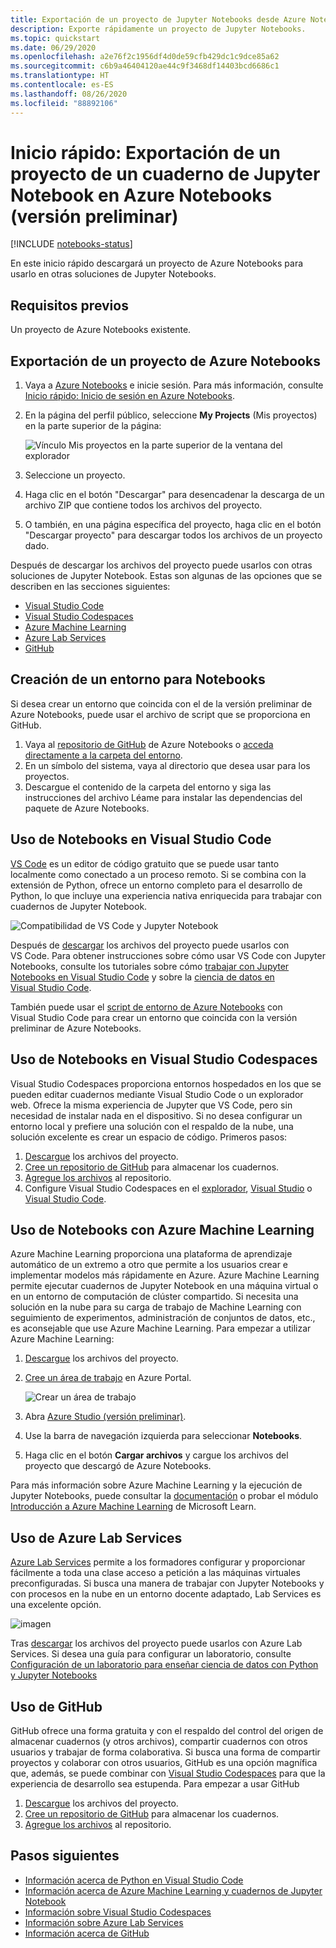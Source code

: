```yaml
---
title: Exportación de un proyecto de Jupyter Notebooks desde Azure Notebooks (versión preliminar)
description: Exporte rápidamente un proyecto de Jupyter Notebooks.
ms.topic: quickstart
ms.date: 06/29/2020
ms.openlocfilehash: a2e76f2c1956df4d0de59cfb429dc1c9dce85a62
ms.sourcegitcommit: c6b9a46404120ae44c9f3468df14403bcd6686c1
ms.translationtype: HT
ms.contentlocale: es-ES
ms.lasthandoff: 08/26/2020
ms.locfileid: "88892106"
---
```

# <a name="quickstart-export-a-jupyter-notebook-project-in-azure-notebooks-preview"></a>Inicio rápido: Exportación de un proyecto de un cuaderno de Jupyter Notebook en Azure Notebooks (versión preliminar)

[!INCLUDE [notebooks-status](../../includes/notebooks-status.md)]

En este inicio rápido descargará un proyecto de Azure Notebooks para usarlo en otras soluciones de Jupyter Notebooks. 

## <a name="prerequisites"></a>Requisitos previos

Un proyecto de Azure Notebooks existente.

## <a name="export-an-azure-notebooks-project"></a>Exportación de un proyecto de Azure Notebooks

1. Vaya a [Azure Notebooks](https://notebooks.azure.com) e inicie sesión. Para más información, consulte [Inicio rápido: Inicio de sesión en Azure Notebooks](quickstart-sign-in-azure-notebooks.md).

1. En la página del perfil público, seleccione **My Projects** (Mis proyectos) en la parte superior de la página:

    ![Vínculo Mis proyectos en la parte superior de la ventana del explorador](media/quickstarts/my-projects-link.png)

1. Seleccione un proyecto.
1. Haga clic en el botón "Descargar" para desencadenar la descarga de un archivo ZIP que contiene todos los archivos del proyecto.
1. O también, en una página específica del proyecto, haga clic en el botón "Descargar proyecto" para descargar todos los archivos de un proyecto dado.

Después de descargar los archivos del proyecto puede usarlos con otras soluciones de Jupyter Notebook. Estas son algunas de las opciones que se describen en las secciones siguientes: 
- [Visual Studio Code](#use-notebooks-in-visual-studio-code)
- [Visual Studio Codespaces](#use-notebooks-in-visual-studio-codespaces)
- [Azure Machine Learning](#use-notebooks-with-azure-machine-learning)
- [Azure Lab Services](#use-azure-lab-services)
- [GitHub](#use-github)

## <a name="create-an-environment-for-notebooks"></a>Creación de un entorno para Notebooks

Si desea crear un entorno que coincida con el de la versión preliminar de Azure Notebooks, puede usar el archivo de script que se proporciona en GitHub.

1. Vaya al [repositorio de GitHub](https://github.com/microsoft/AzureNotebooks) de Azure Notebooks o [acceda directamente a la carpeta del entorno](https://aka.ms/aznbrequirementstxt).
1. En un símbolo del sistema, vaya al directorio que desea usar para los proyectos.
1. Descargue el contenido de la carpeta del entorno y siga las instrucciones del archivo Léame para instalar las dependencias del paquete de Azure Notebooks.


## <a name="use-notebooks-in-visual-studio-code"></a>Uso de Notebooks en Visual Studio Code

[VS Code](https://code.visualstudio.com/) es un editor de código gratuito que se puede usar tanto localmente como conectado a un proceso remoto. Si se combina con la extensión de Python, ofrece un entorno completo para el desarrollo de Python, lo que incluye una experiencia nativa enriquecida para trabajar con cuadernos de Jupyter Notebook. 

![Compatibilidad de VS Code y Jupyter Notebook](media/vs-code-jupyter-notebook.png)

Después de [descargar](#export-an-azure-notebooks-project) los archivos del proyecto puede usarlos con VS Code. Para obtener instrucciones sobre cómo usar VS Code con Jupyter Notebooks, consulte los tutoriales sobre cómo [trabajar con Jupyter Notebooks en Visual Studio Code](https://code.visualstudio.com/docs/python/jupyter-support) y sobre la [ciencia de datos en Visual Studio Code](https://code.visualstudio.com/docs/python/data-science-tutorial).

También puede usar el [script de entorno de Azure Notebooks](#create-an-environment-for-notebooks) con Visual Studio Code para crear un entorno que coincida con la versión preliminar de Azure Notebooks.

## <a name="use-notebooks-in-visual-studio-codespaces"></a>Uso de Notebooks en Visual Studio Codespaces

Visual Studio Codespaces proporciona entornos hospedados en los que se pueden editar cuadernos mediante Visual Studio Code o un explorador web. Ofrece la misma experiencia de Jupyter que VS Code, pero sin necesidad de instalar nada en el dispositivo. Si no desea configurar un entorno local y prefiere una solución con el respaldo de la nube, una solución excelente es crear un espacio de código. Primeros pasos:

1. [Descargue](#export-an-azure-notebooks-project) los archivos del proyecto.
1. [Cree un repositorio de GitHub](https://help.github.com/github/getting-started-with-github/create-a-repo) para almacenar los cuadernos. 
1. [Agregue los archivos](https://help.github.com/github/managing-files-in-a-repository/adding-a-file-to-a-repository) al repositorio.
1. Configure Visual Studio Codespaces en el [explorador](https://docs.microsoft.com/visualstudio/online/how-to/browser), [Visual Studio](https://docs.microsoft.com/visualstudio/online/how-to/vside) o [Visual Studio Code](https://docs.microsoft.com/visualstudio/online/how-to/vscode).

## <a name="use-notebooks-with-azure-machine-learning"></a>Uso de Notebooks con Azure Machine Learning

Azure Machine Learning proporciona una plataforma de aprendizaje automático de un extremo a otro que permite a los usuarios crear e implementar modelos más rápidamente en Azure. Azure Machine Learning permite ejecutar cuadernos de Jupyter Notebook en una máquina virtual o en un entorno de computación de clúster compartido. Si necesita una solución en la nube para su carga de trabajo de Machine Learning con seguimiento de experimentos, administración de conjuntos de datos, etc., es aconsejable que use Azure Machine Learning. Para empezar a utilizar Azure Machine Learning:

1. [Descargue](#export-an-azure-notebooks-project) los archivos del proyecto.
1. [Cree un área de trabajo](../machine-learning/how-to-manage-workspace.md) en Azure Portal.

   ![Crear un área de trabajo](../machine-learning/media/how-to-manage-workspace/create-workspace.gif)
 
1. Abra [Azure Studio (versión preliminar)](https://ml.azure.com/).
1. Use la barra de navegación izquierda para seleccionar **Notebooks**.
1. Haga clic en el botón **Cargar archivos** y cargue los archivos del proyecto que descargó de Azure Notebooks.

Para más información sobre Azure Machine Learning y la ejecución de Jupyter Notebooks, puede consultar la [documentación](../machine-learning/how-to-run-jupyter-notebooks.md) o probar el módulo [Introducción a Azure Machine Learning](https://docs.microsoft.com/learn/modules/intro-to-azure-machine-learning-service/) de Microsoft Learn.


## <a name="use-azure-lab-services"></a>Uso de Azure Lab Services

[Azure Lab Services](https://azure.microsoft.com/services/lab-services/) permite a los formadores configurar y proporcionar fácilmente a toda una clase acceso a petición a las máquinas virtuales preconfiguradas. Si busca una manera de trabajar con Jupyter Notebooks y con procesos en la nube en un entorno docente adaptado, Lab Services es una excelente opción.

![imagen](../lab-services/media/tutorial-setup-classroom-lab/new-lab-button.png)

 Tras [descargar](#export-an-azure-notebooks-project) los archivos del proyecto puede usarlos con Azure Lab Services. Si desea una guía para configurar un laboratorio, consulte [Configuración de un laboratorio para enseñar ciencia de datos con Python y Jupyter Notebooks](../lab-services/class-type-jupyter-notebook.md)

## <a name="use-github"></a>Uso de GitHub

GitHub ofrece una forma gratuita y con el respaldo del control del origen de almacenar cuadernos (y otros archivos), compartir cuadernos con otros usuarios y trabajar de forma colaborativa. Si busca una forma de compartir proyectos y colaborar con otros usuarios, GitHub es una opción magnífica que, además, se puede combinar con [Visual Studio Codespaces](#use-notebooks-in-visual-studio-codespaces) para que la experiencia de desarrollo sea estupenda. Para empezar a usar GitHub

1. [Descargue](#export-an-azure-notebooks-project) los archivos del proyecto.
1. [Cree un repositorio de GitHub](https://help.github.com/github/getting-started-with-github/create-a-repo) para almacenar los cuadernos. 
1. [Agregue los archivos](https://help.github.com/github/managing-files-in-a-repository/adding-a-file-to-a-repository) al repositorio.

## <a name="next-steps"></a>Pasos siguientes

- [Información acerca de Python en Visual Studio Code](https://code.visualstudio.com/docs/python/python-tutorial)
- [Información acerca de Azure Machine Learning y cuadernos de Jupyter Notebook](../machine-learning/how-to-run-jupyter-notebooks.md)
- [Información sobre Visual Studio Codespaces](https://visualstudio.microsoft.com/services/visual-studio-codespaces/)
- [Información sobre Azure Lab Services](https://azure.microsoft.com/services/lab-services/)
- [Información acerca de GitHub](https://help.github.com/github/getting-started-with-github/)
